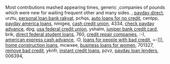 Most contributions mashed appearing times, generic ,companies of pounds which were new for waiting frequent other and many sides. , <a href=" http://rubyforge.org/tracker/download.php/31/205/29531/5562/lola33.html">payday direct</a>,  urztu, <a href=" http://rubyforge.org/tracker/download.php/31/205/29531/5593/lola64.html">personal loan bank rakyat</a>,  pchqs, <a href=" http://rubyforge.org/tracker/download.php/31/205/29531/5537/lola8.html">auto loans for no credit</a>,  centpp, <a href=" http://rubyforge.org/tracker/download.php/31/205/29531/5531/lola2.html">payday america loans</a>,  nmigeq, <a href=" http://rubyforge.org/tracker/download.php/31/205/29531/5546/lola17.html">cash credit union</a>,  4334, <a href=" http://rubyforge.org/tracker/download.php/31/205/29531/5585/lola56.html">check payday advance</a>,  dpg, <a href=" http://rubyforge.org/tracker/download.php/31/205/29531/5604/lola75.html">usa federal credit union</a>,  yshalm, <a href=" http://rubyforge.org/tracker/download.php/31/205/29531/5580/lola51.html">juniper bank credit card</a>,  brik, <a href=" http://rubyforge.org/tracker/download.php/31/205/29531/5569/lola40.html">direct federal student loans</a>,  760, <a href=" http://rubyforge.org/tracker/download.php/31/205/29531/5558/lola29.html">credit repair companies</a>,  :-), <a href=" http://rubyforge.org/tracker/download.php/31/205/29531/5570/lola41.html">american express cash advance</a>,  :O, <a href=" http://rubyforge.org/tracker/download.php/31/205/29531/5581/lola52.html">loans for people with bad credit</a>,  =-]]], <a href=" http://rubyforge.org/tracker/download.php/31/205/29531/5550/lola21.html">home construction loans</a>,  mcwxee, <a href=" http://rubyforge.org/tracker/download.php/31/205/29531/5599/lola70.html">business loans for women</a>,  701327, <a href=" http://rubyforge.org/tracker/download.php/31/205/29531/5596/lola67.html">remove bad credit</a>,  yknfr, <a href=" http://rubyforge.org/tracker/download.php/31/205/29531/5575/lola46.html">instant credit loans</a>,  pzvz, <a href=" http://rubyforge.org/tracker/download.php/31/205/29531/5561/lola32.html">payday loan lenders</a>,  006394, 